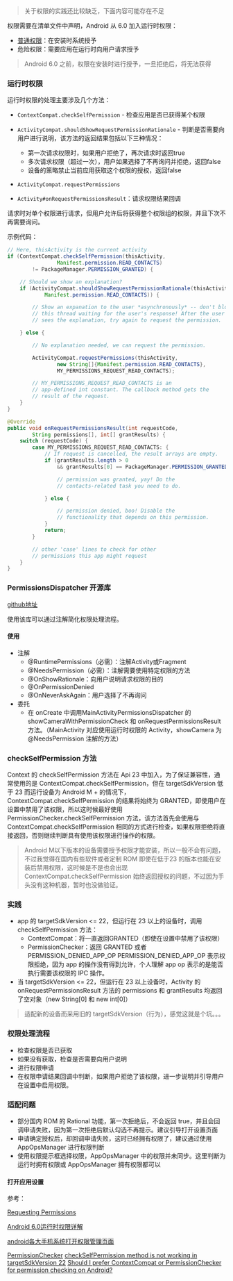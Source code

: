 > 关于权限的实践还比较缺乏，下面内容可能存在不足

权限需要在清单文件中声明，Android 从 6.0 加入运行时权限：

+ [普通权限](https://developer.android.com/guide/topics/permissions/normal-permissions.html)：在安装时系统授予
+ 危险权限：需要应用在运行时向用户请求授予

> Android 6.0 之前，权限在安装时进行授予，一旦拒绝后，将无法获得

### 运行时权限

运行时权限的处理主要涉及几个方法：

+ `ContextCompat.checkSelfPermission` - 检查应用是否已获得某个权限


+ `ActivityCompat.shouldShowRequestPermissionRationale` - 判断是否需要向用户进行说明，该方法的返回结果包括以下三种情况：
  + 第一次请求权限时，如果用户拒绝了，再次请求时返回true
  + 多次请求权限（超过一次），用户如果选择了不再询问并拒绝，返回false
  + 设备的策略禁止当前应用获取这个权限的授权，返回false
+ `ActivityCompat.requestPermissions`
+ `Activity#onRequestPermissionsResult`：请求权限结果回调

请求时对单个权限进行请求，但用户允许后将获得整个权限组的权限，并且下次不再需要询问。

示例代码：

```java
// Here, thisActivity is the current activity
if (ContextCompat.checkSelfPermission(thisActivity,
                Manifest.permission.READ_CONTACTS)
        != PackageManager.PERMISSION_GRANTED) {

    // Should we show an explanation?
    if (ActivityCompat.shouldShowRequestPermissionRationale(thisActivity,
            Manifest.permission.READ_CONTACTS)) {

        // Show an expanation to the user *asynchronously* -- don't block
        // this thread waiting for the user's response! After the user
        // sees the explanation, try again to request the permission.

    } else {

        // No explanation needed, we can request the permission.

        ActivityCompat.requestPermissions(thisActivity,
                new String[]{Manifest.permission.READ_CONTACTS},
                MY_PERMISSIONS_REQUEST_READ_CONTACTS);

        // MY_PERMISSIONS_REQUEST_READ_CONTACTS is an
        // app-defined int constant. The callback method gets the
        // result of the request.
    }
}
```

```java
@Override
public void onRequestPermissionsResult(int requestCode,
        String permissions[], int[] grantResults) {
    switch (requestCode) {
        case MY_PERMISSIONS_REQUEST_READ_CONTACTS: {
            // If request is cancelled, the result arrays are empty.
            if (grantResults.length > 0
                && grantResults[0] == PackageManager.PERMISSION_GRANTED) {

                // permission was granted, yay! Do the
                // contacts-related task you need to do.

            } else {

                // permission denied, boo! Disable the
                // functionality that depends on this permission.
            }
            return;
        }

        // other 'case' lines to check for other
        // permissions this app might request
    }
}
```



### PermissionsDispatcher 开源库

[github地址](http://www.10tiao.com/html/227/201610/2650237473/1.html)

使用该库可以通过注解简化权限处理流程。

#### 使用

+ 注解
  + @RuntimePermissions（必需）：注解Activity或Fragment
  + @NeedsPermission（必需）：注解需要使用特定权限的方法
  + @OnShowRationale：向用户说明请求权限的目的
  + @OnPermissionDenied
  + @OnNeverAskAgain：用户选择了不再询问
+ 委托
  + 在 onCreate 中调用MainActivityPermissionsDispatcher 的 showCameraWithPermissionCheck 和 onRequestPermissionsResult 方法。（MainActivity 对应使用运行时权限的 Activity，showCamera 为@NeedsPermission 注解的方法）



### checkSelfPermission 方法

Context 的 checkSelfPermission 方法在 Api 23 中加入，为了保证兼容性，通常使用的是 ContextCompat.checkSelfPermission，但在 targetSdkVersion 低于 23 而运行设备为 Android M + 的情况下，ContextCompat.checkSelfPermission 的结果将始终为 GRANTED，即使用户在设置中禁用了该权限，所以这时候最好使用 PermissionChecker.checkSelfPermission 方法，该方法首先会使用与 ContextCompat.checkSelfPermission 相同的方式进行检查，如果权限拒绝将直接返回，否则继续判断具有使用该权限进行操作的权限。

>  Android M以下版本的设备需要授予权限才能安装，所以一般不会有问题，不过我觉得在国内有些软件或者定制 ROM 即使在低于23 的版本也能在安装后禁用权限，这时候是不是也会出现 ContextCompat.checkSelfPermission 始终返回授权的问题，不过因为手头没有这种机器，暂时也没做验证。



### 实践

+ app 的 targetSdkVersion <= 22，但运行在 23 以上的设备时，调用 checkSelfPermission 方法：
  + ContextCompat：将一直返回GRANTED（即使在设置中禁用了该权限）
  + PermissionChecker：返回 GRANTED 或者 PERMISSION_DENIED_APP_OP PERMISSION_DENIED_APP_OP 表示权限拒绝，因为 app 的操作没有得到允许，个人理解 app op 表示的是能否执行需要该权限的 IPC 操作。
+ 当 targetSdkVersion <= 22，但运行在 23 以上设备时，Activity 的 onRequestPermissionsResult 方法的 permissions 和 grantResults 均返回了空对象（new String[0] 和 new int[0]）




> 适配新的设备而采用旧的 targetSdkVersion（行为），感觉这就是个坑。。。



### 权限处理流程

+ 检查权限是否已获取
+ 如果没有获取，检查是否需要向用户说明
+ 进行权限申请
+ 在权限申请结果回调中判断，如果用户拒绝了该权限，进一步说明并引导用户在设置中启用权限。



### 适配问题

+ 部分国内 ROM 的 Rational 功能，第一次拒绝后，不会返回 true，并且会回调申请失败，因为第一次拒绝后默认勾选不再提示。建议引导打开设置页面
+ 申请确定授权后，却回调申请失败，这时已经拥有权限了，建议通过使用 AppOpsManager 进行权限判断
+ 使用权限提示框选择权限，AppOpsManager 中的权限并未同步。这里判断为运行时拥有权限或 AppOpsManager 拥有权限都可以

#### 打开应用设置










参考：    

[Requesting Permissions](https://developer.android.com/guide/topics/permissions/requesting.html)

[Android 6.0运行时权限详解](http://www.10tiao.com/html/227/201610/2650237473/1.html)

[android各大手机系统打开权限管理页面](http://blog.csdn.net/vinomvp/article/details/52228377)

[PermissionChecker](https://developer.android.com/reference/android/support/v4/content/PermissionChecker.html)
[checkSelfPermission method is not working in targetSdkVersion 22](https://stackoverflow.com/questions/33407250/checkselfpermission-method-is-not-working-in-targetsdkversion-22)
[Should I prefer ContextCompat or PermissionChecker for permission checking on Android?](https://stackoverflow.com/questions/44813943/should-i-prefer-contextcompat-or-permissionchecker-for-permission-checking-on-an/44815034#44815034)